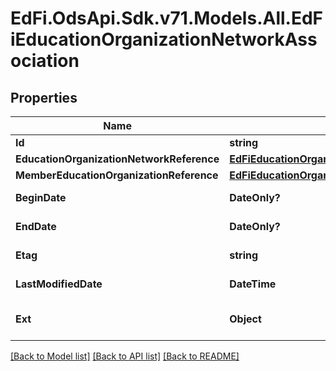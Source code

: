 # EdFi.OdsApi.Sdk.v71.Models.All.EdFiEducationOrganizationNetworkAssociation

## Properties

Name | Type | Description | Notes
------------ | ------------- | ------------- | -------------
**Id** | **string** |  | [optional] 
**EducationOrganizationNetworkReference** | [**EdFiEducationOrganizationNetworkReference**](EdFiEducationOrganizationNetworkReference.md) |  | 
**MemberEducationOrganizationReference** | [**EdFiEducationOrganizationReference**](EdFiEducationOrganizationReference.md) |  | 
**BeginDate** | **DateOnly?** | The date on which the education organization joined this network. | [optional] 
**EndDate** | **DateOnly?** | The date on which the education organization left this network. | [optional] 
**Etag** | **string** | A unique system-generated value that identifies the version of the resource. | [optional] 
**LastModifiedDate** | **DateTime** | The date and time the resource was last modified. | [optional] 
**Ext** | **Object** | Extensions to the EducationOrganizationNetworkAssociation entity. | [optional] 

[[Back to Model list]](../README.md#documentation-for-models) [[Back to API list]](../README.md#documentation-for-api-endpoints) [[Back to README]](../README.md)

